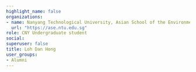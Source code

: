 ```yaml
---
highlight_name: false
organizations:
- name: Nanyang Technological University, Asian School of the Environment
  url: "https://ase.ntu.edu.sg"
role: CNY Undergraduate student
social:
superuser: false
title: Loh Dan Hong
user_groups:
- Alumni
---
```


